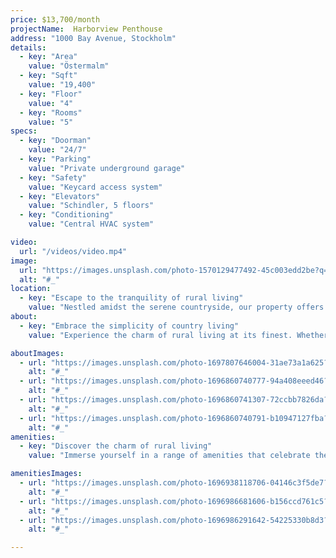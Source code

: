 ```yaml
---
price: $13,700/month
projectName:  Harborview Penthouse
address: "1000 Bay Avenue, Stockholm"
details:
  - key: "Area"
    value: "Östermalm"
  - key: "Sqft"
    value: "19,400"
  - key: "Floor"
    value: "4"
  - key: "Rooms"
    value: "5"
specs:
  - key: "Doorman"
    value: "24/7"
  - key: "Parking"
    value: "Private underground garage"
  - key: "Safety"
    value: "Keycard access system"
  - key: "Elevators"
    value: "Schindler, 5 floors"
  - key: "Conditioning"
    value: "Central HVAC system"

video:
  url: "/videos/video.mp4"
image:
  url: "https://images.unsplash.com/photo-1570129477492-45c003edd2be?q=80&w=2670&auto=format&fit=crop&ixlib=rb-4.0.3&ixid=M3wxMjA3fDB8MHxwaG90by1wYWdlfHx8fGVufDB8fHx8fA%3D%3D"
  alt: "#_"
location:
  - key: "Escape to the tranquility of rural living"
    value: "Nestled amidst the serene countryside, our property offers a peaceful retreat away from the hustle and bustle of city life. Enjoy the beauty of nature, expansive landscapes, and fresh air, all while being just a short drive from local amenities and attractions."
about:
  - key: "Embrace the simplicity of country living"
    value: "Experience the charm of rural living at its finest. Whether you're relaxing on the front porch, exploring nearby hiking trails, or tending to your own garden, there's something for everyone to enjoy in this idyllic setting."

aboutImages:
  - url: "https://images.unsplash.com/photo-1697807646004-31ae73a1a625?q=80&w=2670&auto=format&fit=crop&ixlib=rb-4.0.3&ixid=M3wxMjA3fDB8MHxwaG90by1wYWdlfHx8fGVufDB8fHx8fA%3D%3D"
    alt: "#_"
  - url: "https://images.unsplash.com/photo-1696860740777-94a408eeed46?q=80&w=2671&auto=format&fit=crop&ixlib=rb-4.0.3&ixid=M3wxMjA3fDB8MHxwaG90by1wYWdlfHx8fGVufDB8fHx8fA%3D%3D"
    alt: "#_"
  - url: "https://images.unsplash.com/photo-1696860741307-72ccbb7826da?q=80&w=2671&auto=format&fit=crop&ixlib=rb-4.0.3&ixid=M3wxMjA3fDB8MHxwaG90by1wYWdlfHx8fGVufDB8fHx8fA%3D%3D"
    alt: "#_"
  - url: "https://images.unsplash.com/photo-1696860740791-b10947127fba?q=80&w=2671&auto=format&fit=crop&ixlib=rb-4.0.3&ixid=M3wxMjA3fDB8MHxwaG90by1wYWdlfHx8fGVufDB8fHx8fA%3D%3D"
    alt: "#_"
amenities:
  - key: "Discover the charm of rural living"
    value: "Immerse yourself in a range of amenities that celebrate the beauty of country life. From sprawling gardens and cozy fireplaces to charming barns and picturesque walking trails, there's no shortage of ways to enjoy the simple pleasures of rural living."

amenitiesImages:
  - url: "https://images.unsplash.com/photo-1696938118706-04146c3f5de7?q=80&w=2400&auto=format&fit=crop&ixlib=rb-4.0.3&ixid=M3wxMjA3fDB8MHxwaG90by1wYWdlfHx8fGVufDB8fHx8fA%3D%3D"
    alt: "#_"
  - url: "https://images.unsplash.com/photo-1696986681606-b156ccd761c5?q=80&w=2670&auto=format&fit=crop&ixlib=rb-4.0.3&ixid=M3wxMjA3fDB8MHxwaG90by1wYWdlfHx8fGVufDB8fHx8fA%3D%3D"
    alt: "#_"
  - url: "https://images.unsplash.com/photo-1696986291642-54225330b8d3?q=80&w=2671&auto=format&fit=crop&ixlib=rb-4.0.3&ixid=M3wxMjA3fDB8MHxwaG90by1wYWdlfHx8fGVufDB8fHx8fA%3D%3D"
    alt: "#_"

---
```


